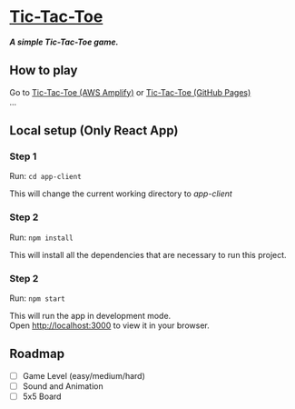 # [Tic-Tac-Toe](https://classhacker.github.io/tic-tac-toe/)

***A simple Tic-Tac-Toe game.***

## How to play
Go to [Tic-Tac-Toe (AWS Amplify)](https://main.d1mk7yoofvjlau.amplifyapp.com/) or [Tic-Tac-Toe (GitHub Pages)](https://classhacker.github.io/tic-tac-toe/)\
...

## Local setup (Only React App)

### Step 1

Run: `cd app-client`

This will change the current working directory to *app-client*

### Step 2

Run: `npm install`

This will install all the dependencies that are necessary to run this project.

### Step 2

Run: `npm start`

This will run the app in development mode.\
Open [http://localhost:3000](http://localhost:3000) to view it in your browser.

## Roadmap

- [ ] Game Level (easy/medium/hard)
- [ ] Sound and Animation
- [ ] 5x5 Board

